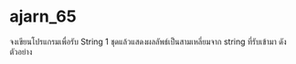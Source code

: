 # ajarn_65
จงเขียนโปรแกรมเพื่อรับ String 1 ชุดแล้วแสดงผลลัพธ์เป็นสามเหลี่ยมจาก string ที่รับเข้ามา ดังตัวอย่าง
